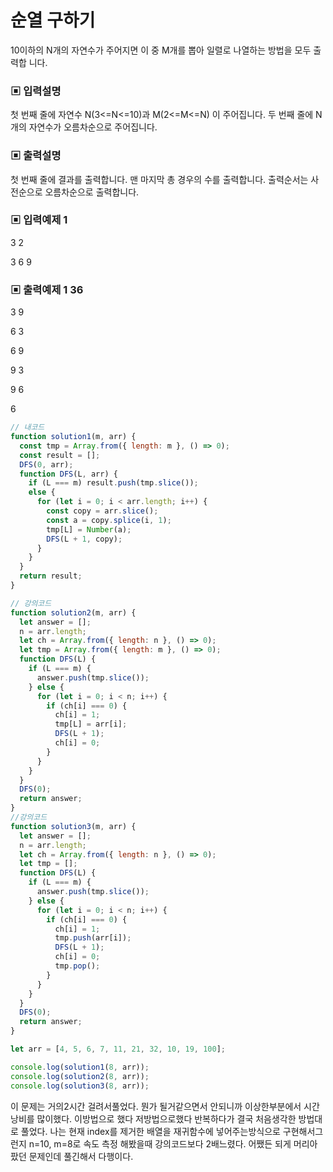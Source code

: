 # 순열 구하기

10이하의 N개의 자연수가 주어지면 이 중 M개를 뽑아 일렬로 나열하는 방법을 모두 출력합 니다.

### ▣ 입력설명

첫 번째 줄에 자연수 N(3<=N<=10)과 M(2<=M<=N) 이 주어집니다. 두 번째 줄에 N개의 자연수가 오름차순으로 주어집니다.

### ▣ 출력설명

첫 번째 줄에 결과를 출력합니다. 맨 마지막 총 경우의 수를 출력합니다. 출력순서는 사전순으로 오름차순으로 출력합니다.

### ▣ 입력예제 1

3 2

3 6 9

### ▣ 출력예제 1 36

3 9

6 3

6 9

9 3

9 6

6

```javascript
// 내코드
function solution1(m, arr) {
  const tmp = Array.from({ length: m }, () => 0);
  const result = [];
  DFS(0, arr);
  function DFS(L, arr) {
    if (L === m) result.push(tmp.slice());
    else {
      for (let i = 0; i < arr.length; i++) {
        const copy = arr.slice();
        const a = copy.splice(i, 1);
        tmp[L] = Number(a);
        DFS(L + 1, copy);
      }
    }
  }
  return result;
}

// 강의코드
function solution2(m, arr) {
  let answer = [];
  n = arr.length;
  let ch = Array.from({ length: n }, () => 0);
  let tmp = Array.from({ length: m }, () => 0);
  function DFS(L) {
    if (L === m) {
      answer.push(tmp.slice());
    } else {
      for (let i = 0; i < n; i++) {
        if (ch[i] === 0) {
          ch[i] = 1;
          tmp[L] = arr[i];
          DFS(L + 1);
          ch[i] = 0;
        }
      }
    }
  }
  DFS(0);
  return answer;
}
//강의코드
function solution3(m, arr) {
  let answer = [];
  n = arr.length;
  let ch = Array.from({ length: n }, () => 0);
  let tmp = [];
  function DFS(L) {
    if (L === m) {
      answer.push(tmp.slice());
    } else {
      for (let i = 0; i < n; i++) {
        if (ch[i] === 0) {
          ch[i] = 1;
          tmp.push(arr[i]);
          DFS(L + 1);
          ch[i] = 0;
          tmp.pop();
        }
      }
    }
  }
  DFS(0);
  return answer;
}

let arr = [4, 5, 6, 7, 11, 21, 32, 10, 19, 100];

console.log(solution1(8, arr));
console.log(solution2(8, arr));
console.log(solution3(8, arr));
```

이 문제는 거의2시간 걸려서풀었다. 뭔가 될거같으면서 안되니까 이상한부분에서 시간낭비를 많이했다. 이방법으로 했다 저방법으로했다 반복하다가 결국 처음생각한 방법대로 풀었다. 나는 현재 index를 제거한 배열을 재귀함수에 넣어주는방식으로 구현해서그런지 n=10, m=8로 속도 측정 해봤을때 강의코드보다 2배느렸다. 어쨌든 되게 머리아팠던 문제인데 풀긴해서 다행이다.
